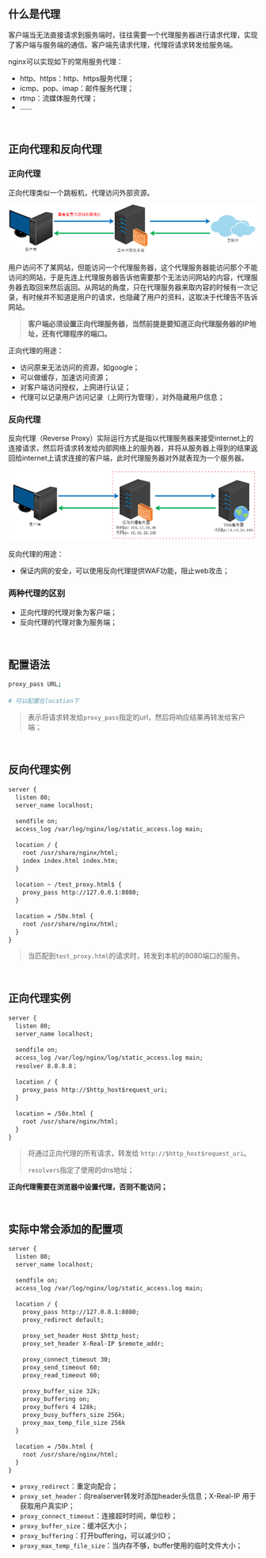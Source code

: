 ## 什么是代理

客户端当无法直接请求到服务端时，往往需要一个代理服务器进行请求代理，实现了客户端与服务端的通信。客户端先请求代理，代理将请求转发给服务端。



nginx可以实现如下的常用服务代理：

- http、https：http、https服务代理；
- icmp、pop、imap：邮件服务代理；
- rtmp：流媒体服务代理；
- ......



<br>



## 正向代理和反向代理



### 正向代理

正向代理类似一个跳板机，代理访问外部资源。



<img src="statics/zhengxiangdaili.png" style="zoom:67%;" />



用户访问不了某网站，但能访问一个代理服务器，这个代理服务器能访问那个不能访问的网站，于是先连上代理服务器告诉他需要那个无法访问网站的内容，代理服务器去取回来然后返回。从网站的角度，只在代理服务器来取内容的时候有一次记录，有时候并不知道是用户的请求，也隐藏了用户的资料，这取决于代理告不告诉网站。

>  **客户端必须设置正向代理服务器，当然前提是要知道正向代理服务器的IP地址，还有代理程序的端口。**



正向代理的用途：

- 访问原来无法访问的资源，如google；
- 可以做缓存，加速访问资源；
- 对客户端访问授权，上网进行认证；
- 代理可以记录用户访问记录（上网行为管理），对外隐藏用户信息；



### 反向代理

反向代理（Reverse Proxy）实际运行方式是指以代理服务器来接受internet上的连接请求，然后将请求转发给内部网络上的服务器，并将从服务器上得到的结果返回给internet上请求连接的客户端，此时代理服务器对外就表现为一个服务器。

<img src="statics/fanxiangdaili.png" style="zoom:67%;" />



反向代理的用途：

- 保证内网的安全，可以使用反向代理提供WAF功能，阻止web攻击；



### 两种代理的区别

- 正向代理的代理对象为客户端；
- 反向代理的代理对象为服务端；



<br>



## 配置语法

```bash
proxy_pass URL;

# 可以配置在location下
```

> 表示将请求转发给`proxy_pass`指定的url，然后将响应结果再转发给客户端；



<br>



## 反向代理实例

```nginx
server {
  listen 80;
  server_name localhost;
  
  sendfile on;
  access_log /var/log/nginx/log/static_access.log main;
  
  location / {
    root /usr/share/nginx/html;
    index index.html index.htm;
  }
  
  location ~ /test_proxy.html$ {
    proxy_pass http://127.0.0.1:8080;
  }
  
  location = /50x.html {
    root /usr/share/nginx/html;
  }
}
```



> 当匹配到`test_proxy.html`的请求时，转发到本机的8080端口的服务。



<br>



## 正向代理实例

```nginx
server {
  listen 80;
  server_name localhost;
  
  sendfile on;
  access_log /var/log/nginx/log/static_access.log main;
  resolver 8.8.8.8；
  
  location / {
    proxy_pass http://$http_host$request_uri;
  }
  
  location = /50x.html {
    root /usr/share/nginx/html;
  }
}
```

> 将通过正向代理的所有请求，转发给 `http://$http_host$request_uri`。
>
> `resolvers`指定了使用的dns地址；



**正向代理需要在浏览器中设置代理，否则不能访问；**



<br>



## 实际中常会添加的配置项

```nginx
server {
  listen 80;
  server_name localhost;
  
  sendfile on;
  access_log /var/log/nginx/log/static_access.log main;
  
  location / {
    proxy_pass http://127.0.0.1:8080;
    proxy_redirect default;
    
    proxy_set_header Host $http_host;
    proxy_set_header X-Real-IP $remote_addr;
    
    proxy_connect_timeout 30;
    proxy_send_timeout 60;
    proxy_read_timeout 60;
    
    proxy_buffer_size 32k;
    proxy_buffering on;
    proxy_buffers 4 128k;
    proxy_busy_buffers_size 256k;
    proxy_max_temp_file_size 256k
  }
  
  location = /50x.html {
    root /usr/share/nginx/html;
  }
}
```

- `proxy_redirect`：重定向配合；
- `proxy_set_header`：向realserver转发时添加header头信息；X-Real-IP 用于获取用户真实IP；
- `proxy_connect_timeout`：连接超时时间，单位秒；
- `proxy_buffer_size`：缓冲区大小；
- `proxy_buffering`：打开buffering，可以减少IO；
- `proxy_max_temp_file_size`：当内存不够，buffer使用的临时文件大小；



<br>





